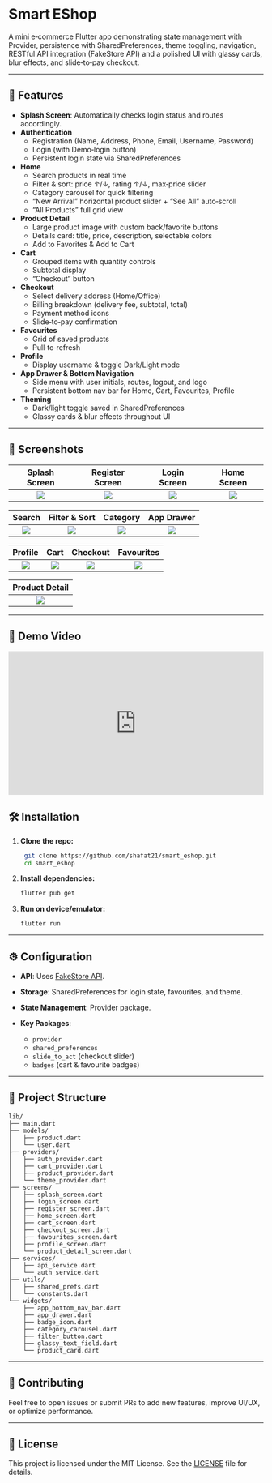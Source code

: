 # Smart EShop

A mini e‑commerce Flutter app demonstrating state management with Provider, persistence with SharedPreferences, theme toggling, navigation, RESTful API integration (FakeStore API) and a polished UI with glassy cards, blur effects, and slide‑to‑pay checkout.

---

## 🚀 Features

- **Splash Screen**: Automatically checks login status and routes accordingly.  
- **Authentication**  
  - Registration (Name, Address, Phone, Email, Username, Password)  
  - Login (with Demo‑login button)  
  - Persistent login state via SharedPreferences  
- **Home**  
  - Search products in real time  
  - Filter & sort: price ↑/↓, rating ↑/↓, max‑price slider  
  - Category carousel for quick filtering  
  - “New Arrival” horizontal product slider + “See All” auto‑scroll  
  - “All Products” full grid view  
- **Product Detail**  
  - Large product image with custom back/favorite buttons  
  - Details card: title, price, description, selectable colors  
  - Add to Favorites & Add to Cart  
- **Cart**  
  - Grouped items with quantity controls  
  - Subtotal display  
  - “Checkout” button  
- **Checkout**  
  - Select delivery address (Home/Office)  
  - Billing breakdown (delivery fee, subtotal, total)  
  - Payment method icons  
  - Slide‑to‑pay confirmation  
- **Favourites**  
  - Grid of saved products  
  - Pull‑to‑refresh  
- **Profile**  
  - Display username & toggle Dark/Light mode  
- **App Drawer & Bottom Navigation**  
  - Side menu with user initials, routes, logout, and logo  
  - Persistent bottom nav bar for Home, Cart, Favourites, Profile  
- **Theming**  
  - Dark/light toggle saved in SharedPreferences  
  - Glassy cards & blur effects throughout UI  

---

## 📸 Screenshots

| Splash Screen | Register Screen | Login Screen | Home Screen |
|:-------------:|:---------------:|:------------:|:-----------:|
| ![](https://i.postimg.cc/ZKThnYTQ/Screenshot-1753037352.png) | ![](https://i.postimg.cc/NjFq8N27/Screenshot-1753037361.png) | ![](https://i.postimg.cc/wjrKwhhK/Screenshot-1753037367.png) | ![](https://i.postimg.cc/nzv6VgNZ/Screenshot-1753037372.png) |

| Search | Filter & Sort | Category | App Drawer |
|:------:|:-------------:|:--------:|:----------:|
| ![](https://i.postimg.cc/Bb4RjNGF/Screenshot-1753037376.png) | ![](https://i.postimg.cc/Y9c5HMnb/Screenshot-1753037378.png) | ![](https://i.postimg.cc/NFxqDSxb/Screenshot-1753037388.png) | ![](https://i.postimg.cc/FKfvvP9s/Screenshot-1753037392.png) |

| Profile | Cart | Checkout | Favourites |
|:-------:|:----:|:--------:|:----------:|
| ![](https://i.postimg.cc/5tZV2w05/Screenshot-1753037395.png) | ![](https://i.postimg.cc/vBfdgcgJ/Screenshot-1753037416.png) | ![](https://i.postimg.cc/yxKCFs0k/Screenshot-1753037418.png) | ![](https://i.postimg.cc/T2j6T5Xm/Screenshot-1753037426.png) |

| Product Detail |
|:--------------:|
| ![](https://i.postimg.cc/k5R0zBc2/Screenshot-1753037428.png) |

---
## 🎥 Demo Video

<div style="position: relative; padding-bottom: 56.25%; height: 0;">
  <iframe id="js_video_iframe"
          src="https://jumpshare.com/embed/uhaK3ns1PYcVMC6UlCD7"
          frameborder="0"
          webkitallowfullscreen
          mozallowfullscreen
          allowfullscreen
          style="position: absolute; top: 0; left: 0; width: 100%; height: 100%;">
  </iframe>
</div>

## 🛠 Installation

1. **Clone the repo:**  
   ```bash
    git clone https://github.com/shafat21/smart_eshop.git
    cd smart_eshop
    ```

2. **Install dependencies:**

   ```bash
   flutter pub get
   ```
3. **Run on device/emulator:**

   ```bash
   flutter run
   ```

---

## ⚙️ Configuration

* **API**: Uses [FakeStore API](https://fakestoreapi.com).
* **Storage**: SharedPreferences for login state, favourites, and theme.
* **State Management**: Provider package.
* **Key Packages**:

  * `provider`
  * `shared_preferences`
  * `slide_to_act` (checkout slider)
  * `badges` (cart & favourite badges)

---

## 📂 Project Structure

```
lib/
├── main.dart
├── models/
│   ├── product.dart
│   └── user.dart
├── providers/
│   ├── auth_provider.dart
│   ├── cart_provider.dart
│   ├── product_provider.dart
│   └── theme_provider.dart
├── screens/
│   ├── splash_screen.dart
│   ├── login_screen.dart
│   ├── register_screen.dart
│   ├── home_screen.dart
│   ├── cart_screen.dart
│   ├── checkout_screen.dart
│   ├── favourites_screen.dart
│   ├── profile_screen.dart
│   └── product_detail_screen.dart
├── services/
│   ├── api_service.dart
│   └── auth_service.dart
├── utils/
│   ├── shared_prefs.dart
│   └── constants.dart
└── widgets/
    ├── app_bottom_nav_bar.dart
    ├── app_drawer.dart
    ├── badge_icon.dart
    ├── category_carousel.dart
    ├── filter_button.dart
    ├── glassy_text_field.dart
    └── product_card.dart
```

---

## 🤝 Contributing

Feel free to open issues or submit PRs to add new features, improve UI/UX, or optimize performance.

---

## 📄 License

This project is licensed under the MIT License. See the [LICENSE](LICENSE) file for details.
